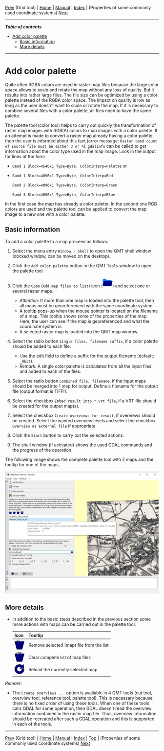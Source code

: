 [Prev](GridTool) (Grid tool) | [Home](QMTHome) | [Manual](QMTDocMain) | [Index](QMTAxAdvIndex) | (Properties of some commonly used coordinate systems) [Next](EpsgOverview)
- - -
 
***Table of contents***

* [Add color palette](#add-color-palette)
    * [Basic information](#basic-information)
    * [More details   ](#more-details)

* * * * * * * * * *
 
# Add color palette

Quite often RGBA colors are used in raster map files because the large 
color space allows to scale and rotate the map without any loss
of quality. But it results into rather large files. The file size can
be optimized by using a color palette instead of the RGBA color space.
The impact on quality is low as long as the user doesn't want to scale or 
rotate the map. If it is necessary to combine several files with a color palette, all 
files need to have the same palette.

The palette tool (color tool) helps to carry out quickly the transformation of raster map images with RGB(A) colors to map images with a color palette.
If an attempt is made to convert a raster map already having a color palette, then the user is informed about this fact (error message: 
`Raster band count of source file must be either 3 or 4`). `gdalinfo` can be called to get information about the color type used in the map image.
Look in the output for lines of the form

* `Band 1 Block=4540x1 Type=Byte, ColorInterp=Palette` or
* `Band 1 Block=4096x1 Type=Byte, ColorInterp=Red`

    `Band 2 Block=4096x1 Type=Byte, ColorInterp=Green`
  
    `Band 3 Block=4096x1 Type=Byte, ColorInterp=Blue`
  
In the first case the map has already a color palette. In the second one RGB colors are used and the palette tool can be applied to convert the map image to 
a new one with a color palette.  


## Basic information

To add a color palette to a map proceed as follows:

1. Select the menu entry `Window - Shell` to open the QMT shell window (docked window, can be moved on the desktop).
1. Click the `Add color palette` button in the QMT `Tools` window to open the palette tool.
1. Click the `Open` (`Add map files to list`) icon (![](QMapTool/images/PathBlue.png)) and select one or several raster maps. 

     * _Attention:_ If more than one map is loaded into the palette tool, then all maps must be georeferenced with the same coordinate system.
     * A tooltip pops-up when the mouse pointer is located on the filename of a map. This tooltip shows some of the properties of the map. Here, the
       user can see if the map is georeferenced and what the coordinate system is.
     * A selected raster map is loaded into the QMT map window. 
     
1. Select the radio button `Single files, filename suffix`, if a color palette should be added to each file. 

     * Use the edit field to define a suffix for the output filename (default: `_8bit`).
     * _Remark:_ A single color palette is calculated from all the input files and added to each of the files.
   
1. Select the radio button `Combined file, filename`, if the input maps should be merged into 1 map for output. Define a filename
   for the output file (output format is TIFF!).
1. Select the checkbox `Embed result into *.vrt file`, if a VRT file should be created for the output map(s).
1. Select the checkbox `Create overviews for result`, if overviews should be created. Select the wanted overview levels
   and select the checkbox `Overview as external file` if appropriate.
1. Click the `Start` button to carry out the selected actions.  
1. The shell window (if activated) shows the used GDAL commands and the progress of the operation.

The following image shows the complete palette tool with 2 maps and the tooltip for one of the maps.
 

![Palette tool](QMapTool/images/PaletteTool.jpg "Palette tool")

## More details   

* In addition to the basic steps described in the previous section some more actions with maps can be carried out in the palette tool:

    | Icon | Tooltip |
    |------|---------|
    | ![](QMapTool/images/DeleteOne.png) | Remove selected (map) file from the list |
    | ![](QMapTool/images/DeleteMultiple.png) | Clear complete list of map files | 
    | ![](QMapTool/images/Reload.png) | Reload the currently selected map | 
 

_Remark:_ 

* The `Create overviews ...` option is available in 4 QMT tools (cut tool, overview tool, reference tool, palette tool). This is necessary because there is no fixed order of
  using these tools. When one of these tools calls GDAL for some operation, then GDAL doesn't read the overview information contained in the raster map file. Thus, overview 
  information should be recreated after such a GDAL operation and this is supported in each of the tools.
  
 
- - -
[Prev](GridTool) (Grid tool) | [Home](QMTHome) | [Manual](QMTDocMain) | [Index](QMTAxAdvIndex) | [Top](#) | (Properties of some commonly used coordinate systems) [Next](EpsgOverview)
